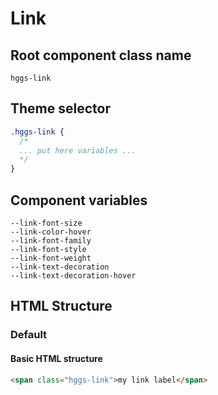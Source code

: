 # Link

## Root component class name

`hggs-link`

## Theme selector

```css
.hggs-link {
  /*
  ... put here variables ...
  */
}
```

## Component variables

```
--link-font-size
--link-color-hover
--link-font-family
--link-font-style
--link-font-weight
--link-text-decoration
--link-text-decoration-hover
```

## HTML Structure

### Default

#### Basic HTML structure

```html
<span class="hggs-link">my link label</span>
```
